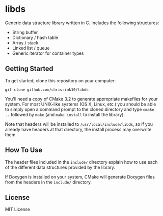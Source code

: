 libds
=====

Generic data structure library written in C. Includes the following structures:

 * String buffer
 * Dictionary / hash table
 * Array / stack
 * Linked list / queue
 * Generic iterator for container types

## Getting Started
To get started, clone this repository on your computer:

    git clone github.com/chrisrink10/libds
    
You'll need a copy of CMake 3.2 to generate appropriate makefiles for your 
system. For most UNIX-like systems (OS X, Linux, etc.) you should be able
to simply open a command prompt to the cloned directory and type 
`cmake ..` followed by `make` (and `make install` to install the library).

Note that headers will be installed to `/usr/local/include/libds`, so if
you already have headers at that directory, the install process may overwrite
them.

## How To Use
The header files included in the `include/` directory explain how to use
each of the different data structures provided by the library.

If Doxygen is installed on your system, CMake will generate Doxygen files
from the headers in the `include/` directory.

## License
MIT License
